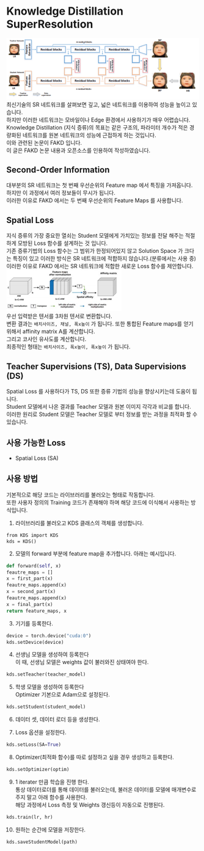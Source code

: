 # Knowledge Distillation SuperResolution
![FAKD](static/KD_main.png "FAKD 구조 원리")  
최신기술의 SR 네트워크를 살펴보면 깊고, 넓은 네트워크를 이용하여 성능을 높이고 있습니다.  
하지만 이러한 네트워크는 모바일이나 Edge 환경에서 사용하기가 매우 어렵습니다.  
Knowledge Distillation (지식 증류)의 목표는 같은 구조의, 파라미터 개수가 적은 경량화된 네트워크를 원본 네트워크의 성능에 근접하게 하는 것입니다.  
이와 관련된 논문이 FAKD 입니다.  
이 글은 FAKD 논문 내용과 오픈소스를 인용하여 작성하였습니다.  

## Second-Order Information  
대부분의 SR 네트워크는 첫 번째 우선순위의 Feature map 에서 특징을 가져옵니다.  
하지만 이 과정에서 여러 정보들이 무시가 됩니다.  
이러한 이유로 FAKD 에서는 두 번째 우선순위의 Feature Maps 를 사용합니다.  

## Spatial Loss  
지식 증류의 가장 중요한 열쇠는 Student 모델에게 가치있는 정보를 전달 해주는 적절하게 모방된 Loss 함수를 설계하는 것 입니다.  
기존 증류기법의 Loss 함수는 그 범위가 한정되어있지 않고 Solution Space 가 크다는 특징이 있고 이러한 방식은 SR 네트워크에 적합하지 않습니다.(분류에서는 사용 중)  
이러한 이유로 FAKD 에서는 SR 네트워크에 적합한 새로운 Loss 함수를 제안합니다.  
![FAKD_loss](static/KD_loss.png "FAKD Loss 구조 원리")  
우선 입력받은 텐서를 3차원 텐서로 변환합니다.  
변환 결과는 ```배치사이즈, 채널, 폭x높이``` 가 됩니다.
또한 통합된 Feature maps를 얻기 위해서 affinity matrix A를 계산합니다.  
그리고 코사인 유사도를 계산합니다.  
최종적인 형태는 ```배치사이즈, 폭x높이, 폭x높이``` 가 됩니다.  

## Teacher Supervisions (TS), Data Supervisions (DS)  
Spatial Loss 를 사용하다가 TS, DS 또한 증류 기법의 성능을 향상시키는데 도움이 됩니다.  
Student 모델에서 나온 결과를 Teacher 모델과 원본 이미지 각각과 비교를 합니다.  
이러한 원리로 Student 모델은 Teacher 모델로 부터 정보를 받는 과정을 최적화 할 수 있습니다.  

## 사용 가능한 Loss
- Spatial Loss (SA)


## 사용 방법
기본적으로 해당 코드는 라이브러리를 불러오는 형태로 작동합니다.  
또한 사용자 정의의 Training 코드가 존재해야 하며 해당 코드에 이식해서 사용하는 방식입니다.  

1. 라이브러리를 불러오고 KDS 클래스의 객체를 생성합니다.
```
from KDS import KDS
kds = KDS()
```
  
2. 모델의 forward 부분에 feature map을 추가합니다. 아래는 예시입니다.  
```python
def forward(self, x)
feautre_maps = []
x = first_part(x)
feautre_maps.append(x)
x = second_part(x)
feautre_maps.append(x)
x = final_part(x)
return feature_maps, x
```  

3. 기기를 등록한다.  
```python
device = torch.device("cuda:0")
kds.setDevice(device)
```

4. 선생님 모델을 생성하여 등록한다  
이 때, 선생님 모델은 weights 값이 불러와진 상태여야 한다.
```python
kds.setTeacher(teacher_model)
```

5. 학생 모델을 생성하여 등록한다  
Optimizer 기본으로 Adam으로 설정된다.  
``` python
kds.setStudent(student_model)
```

6. 데이터 셋, 데이터 로더 등을 생성한다.  

7. Loss 옵션을 설정한다.  
```python
kds.setLoss(SA=True)
```  

8. Optimizer(최적화 함수)를 따로 설정하고 싶을 경우 생성하고 등록한다.  
```python
kds.setOptimizer(optim)
```  

9. 1 iterater 만큼 학습을 진행 한다.  
통상 데이터로더를 통해 데이터를 불러오는데, 불러온 데이터를 모델에 매개변수로 주지 말고 아래 함수를 사용한다.  
해당 과정에서 Loss 측정 및 Weights 갱신등이 자동으로 진행된다.
```python
kds.train(lr, hr)
```

10. 원하는 순간에 모델을 저장한다.  
```python
kds.saveStudentModel(path)
```